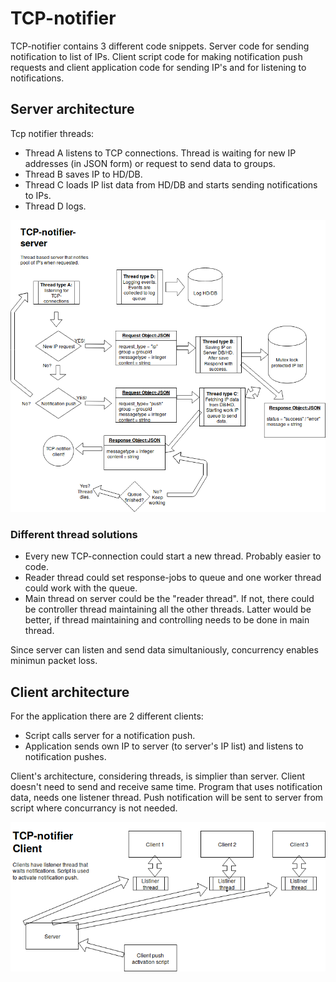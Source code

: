 # TCP-notifier
TCP-notifier contains 3 different code snippets. Server code for sending notification to list of IPs. Client script code for making notification push requests and client application code for sending IP's and for listening to notifications.

## Server architecture

Tcp notifier threads:
* Thread A listens to TCP connections. Thread is waiting for new IP addresses (in JSON form) or request to send data to groups.
* Thread B saves IP to HD/DB.
* Thread C loads IP list data from HD/DB and starts sending notifications to IPs.
* Thread D logs.

![](https://github.com/jurbbo/tcp-notifier/raw/master/images/notifier_server.png)

### Different thread solutions

* Every new TCP-connection could start a new thread. Probably easier to code.
* Reader thread could set response-jobs to queue and one worker thread could work with the queue.
* Main thread on server could be the "reader thread". If not, there could be controller thread maintaining all the other threads. Latter would be better, if thread maintaining and controlling needs to be done in main thread.

Since server can listen and send data simultaniously, concurrency enables minimun packet loss.

## Client architecture

For the application there are 2 different clients:
* Script calls server for a notification push. 
* Application sends own IP to server (to server's IP list) and listens to notification pushes.

Client's architecture, considering threads, is simplier than server. Client doesn't need to send and receive same time. Program that uses notification data, needs one listener thread. Push notification will be sent to server from script where concurrancy is not needed.

![](https://github.com/jurbbo/tcp-notifier/raw/master/images/client_server.png)

